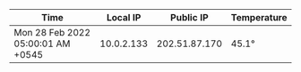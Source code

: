 | Time     | Local IP | Public IP | Temperature |
| ----------- | ----------- | ----------- | ----------- |
| Mon 28 Feb 2022 05:00:01 AM +0545      | 10.0.2.133     | 202.51.87.170  | 45.1° |
